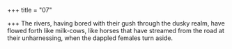 +++
title = "07"

+++
The rivers, having bored with their gush through the dusky realm, have  flowed forth like milk-cows,
like horses that have streamed from the road at their unharnessing, when  the dappled females turn aside.